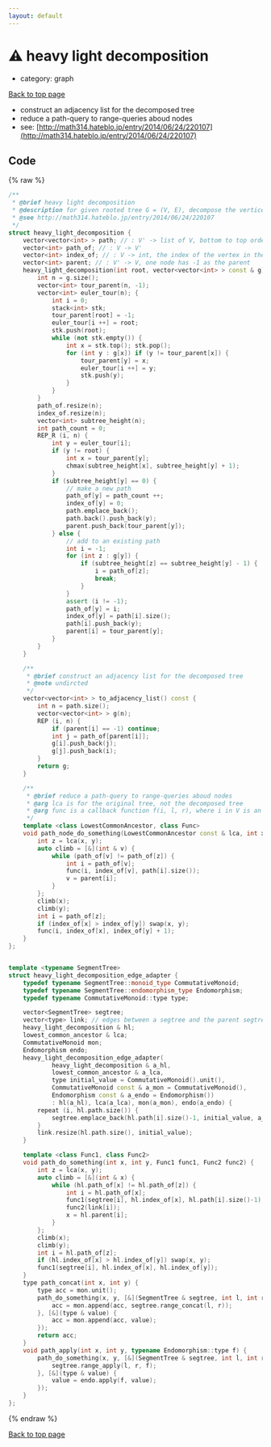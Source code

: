 ```yaml
---
layout: default
---
```


<!-- mathjax config similar to math.stackexchange -->
<script type="text/javascript" async
  src="https://cdnjs.cloudflare.com/ajax/libs/mathjax/2.7.5/MathJax.js?config=TeX-MML-AM_CHTML">
</script>
<script type="text/x-mathjax-config">
  MathJax.Hub.Config({
    TeX: { equationNumbers: { autoNumber: "AMS" }},
    tex2jax: {
      inlineMath: [ ['$','$'] ],
      processEscapes: true
    },
    "HTML-CSS": { matchFontHeight: false },
    displayAlign: "left",
    displayIndent: "2em"
  });
</script>

<script type="text/javascript" src="https://cdnjs.cloudflare.com/ajax/libs/jquery/3.4.1/jquery.min.js"></script>
<script src="https://cdn.jsdelivr.net/npm/jquery-balloon-js@1.1.2/jquery.balloon.min.js" integrity="sha256-ZEYs9VrgAeNuPvs15E39OsyOJaIkXEEt10fzxJ20+2I=" crossorigin="anonymous"></script>
<script type="text/javascript" src="../../assets/js/copy-button.js"></script>
<link rel="stylesheet" href="../../assets/css/copy-button.css" />


# :warning: heavy light decomposition
* category: graph


[Back to top page](../../index.html)

* construct an adjacency list for the decomposed tree
* reduce a path-query to range-queries aboud nodes
* see: [http://math314.hateblo.jp/entry/2014/06/24/220107](http://math314.hateblo.jp/entry/2014/06/24/220107)


## Code
{% raw %}
```cpp
/**
 * @brief heavy light decomposition
 * @description for given rooted tree G = (V, E), decompose the vertices to disjoint paths, and construct new small rooted tree G' = (V', E') of the disjoint paths.
 * @see http://math314.hateblo.jp/entry/2014/06/24/220107
 */
struct heavy_light_decomposition {
    vector<vector<int> > path; // : V' -> list of V, bottom to top order
    vector<int> path_of; // : V -> V'
    vector<int> index_of; // : V -> int, the index of the vertex in the path that belongs to
    vector<int> parent; // : V' -> V, one node has -1 as the parent
    heavy_light_decomposition(int root, vector<vector<int> > const & g) {
        int n = g.size();
        vector<int> tour_parent(n, -1);
        vector<int> euler_tour(n); {
            int i = 0;
            stack<int> stk;
            tour_parent[root] = -1;
            euler_tour[i ++] = root;
            stk.push(root);
            while (not stk.empty()) {
                int x = stk.top(); stk.pop();
                for (int y : g[x]) if (y != tour_parent[x]) {
                    tour_parent[y] = x;
                    euler_tour[i ++] = y;
                    stk.push(y);
                }
            }
        }
        path_of.resize(n);
        index_of.resize(n);
        vector<int> subtree_height(n);
        int path_count = 0;
        REP_R (i, n) {
            int y = euler_tour[i];
            if (y != root) {
                int x = tour_parent[y];
                chmax(subtree_height[x], subtree_height[y] + 1);
            }
            if (subtree_height[y] == 0) {
                // make a new path
                path_of[y] = path_count ++;
                index_of[y] = 0;
                path.emplace_back();
                path.back().push_back(y);
                parent.push_back(tour_parent[y]);
            } else {
                // add to an existing path
                int i = -1;
                for (int z : g[y]) {
                    if (subtree_height[z] == subtree_height[y] - 1) {
                        i = path_of[z];
                        break;
                    }
                }
                assert (i != -1);
                path_of[y] = i;
                index_of[y] = path[i].size();
                path[i].push_back(y);
                parent[i] = tour_parent[y];
            }
        }
    }

    /**
     * @brief construct an adjacency list for the decomposed tree
     * @note undircted
     */
    vector<vector<int> > to_adjacency_list() const {
        int n = path.size();
        vector<vector<int> > g(n);
        REP (i, n) {
            if (parent[i] == -1) continue;
            int j = path_of[parent[i]];
            g[i].push_back(j);
            g[j].push_back(i);
        }
        return g;
    }

    /**
     * @brief reduce a path-query to range-queries aboud nodes
     * @arg lca is for the original tree, not the decomposed tree
     * @arg func is a callback function f(i, l, r), where i in V is an index of path, [l, r) is a range on the path
     */
    template <class LowestCommonAncestor, class Func>
    void path_node_do_something(LowestCommonAncestor const & lca, int x, int y, Func func) const {
        int z = lca(x, y);
        auto climb = [&](int & v) {
            while (path_of[v] != path_of[z]) {
                int i = path_of[v];
                func(i, index_of[v], path[i].size());
                v = parent[i];
            }
        };
        climb(x);
        climb(y);
        int i = path_of[z];
        if (index_of[x] > index_of[y]) swap(x, y);
        func(i, index_of[x], index_of[y] + 1);
    }
};


template <typename SegmentTree>
struct heavy_light_decomposition_edge_adapter {
    typedef typename SegmentTree::monoid_type CommutativeMonoid;
    typedef typename SegmentTree::endomorphism_type Endomorphism;
    typedef typename CommutativeMonoid::type type;

    vector<SegmentTree> segtree;
    vector<type> link; // edges between a segtree and the parent segtree
    heavy_light_decomposition & hl;
    lowest_common_ancestor & lca;
    CommutativeMonoid mon;
    Endomorphism endo;
    heavy_light_decomposition_edge_adapter(
            heavy_light_decomposition & a_hl,
            lowest_common_ancestor & a_lca,
            type initial_value = CommutativeMonoid().unit(),
            CommutativeMonoid const & a_mon = CommutativeMonoid(),
            Endomorphism const & a_endo = Endomorphism())
            : hl(a_hl), lca(a_lca), mon(a_mon), endo(a_endo) {
        repeat (i, hl.path.size()) {
            segtree.emplace_back(hl.path[i].size()-1, initial_value, a_mon, a_endo);
        }
        link.resize(hl.path.size(), initial_value);
    }

    template <class Func1, class Func2>
    void path_do_something(int x, int y, Func1 func1, Func2 func2) {
        int z = lca(x, y);
        auto climb = [&](int & x) {
            while (hl.path_of[x] != hl.path_of[z]) {
                int i = hl.path_of[x];
                func1(segtree[i], hl.index_of[x], hl.path[i].size()-1);
                func2(link[i]);
                x = hl.parent[i];
            }
        };
        climb(x);
        climb(y);
        int i = hl.path_of[z];
        if (hl.index_of[x] > hl.index_of[y]) swap(x, y);
        func1(segtree[i], hl.index_of[x], hl.index_of[y]);
    }
    type path_concat(int x, int y) {
        type acc = mon.unit();
        path_do_something(x, y, [&](SegmentTree & segtree, int l, int r) {
            acc = mon.append(acc, segtree.range_concat(l, r));
        }, [&](type & value) {
            acc = mon.append(acc, value);
        });
        return acc;
    }
    void path_apply(int x, int y, typename Endomorphism::type f) {
        path_do_something(x, y, [&](SegmentTree & segtree, int l, int r) {
            segtree.range_apply(l, r, f);
        }, [&](type & value) {
            value = endo.apply(f, value);
        });
    }
};

```
{% endraw %}

[Back to top page](../../index.html)

